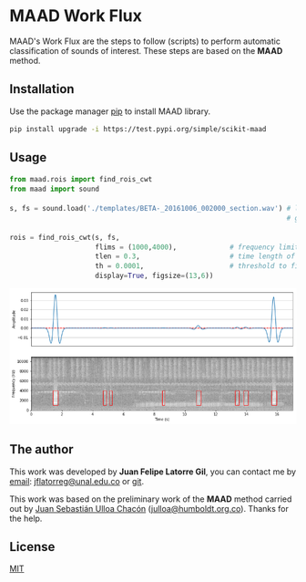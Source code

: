 # MAAD Work Flux
MAAD's Work Flux are the steps to follow (scripts) to perform automatic classification of sounds of interest. These steps are based on the **MAAD** method.

## Installation

Use the package manager [pip](https://pip.pypa.io/en/stable/) to install MAAD library.

```bash
pip install upgrade -i https://test.pypi.org/simple/scikit-maad
```

## Usage

```python
from maad.rois import find_rois_cwt
from maad import sound

s, fs = sound.load('./templates/BETA-_20161006_002000_section.wav') # loads a signal of interest as a floating point time series s.
                                                                    # get the sample rate of the signal fs.
                                               
rois = find_rois_cwt(s, fs, 
                     flims = (1000,4000),             # frequency limits of the regions of interest.
                     tlen = 0.3,                      # time length of the regions of interest.
                     th = 0.0001,                     # threshold to filter the signal
                     display=True, figsize=(13,6))
```

![Alt text](Example/Example.png?raw=true "Title")

## The author

This work was developed by **Juan Felipe Latorre Gil**, you can contact me by [email](mailto:jflatorre@unal.edu.co): <jflatorreg@unal.edu.co> or [git](https://github.com/jflatorreg).

This work was based on the preliminary work of the **MAAD** method carried out by [Juan Sebastián Ulloa Chacón](mailto:julloa@humboldt.org.co) (<julloa@humboldt.org.co>). Thanks for the help.

## License
[MIT](https://choosealicense.com/licenses/mit/)
